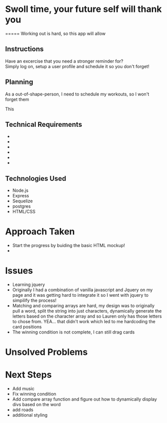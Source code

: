 # Swoll time, your future self will thank you
=====
Working out is hard, so this app will allow

## Instructions
Have an excercise that you need a stronger reminder for?  
Simply log on, setup a user profile and schedule it so you don't forget!

## Planning

As a out-of-shape-person, I need to schedule my workouts, so I won't forget them

This 

## Technical Requirements
* 
*
*
*
*
*

## Technologies Used
* Node.js
* Express
* Sequelize
* postgres
* HTML/CSS

# Approach Taken
* Start the progress by buiding the basic HTML mockup!
* 


# Issues
* Learning jquery
* Originally I had a combination of vanilla javascript and Jquery on my page and it was getting hard to integrate it so I went with jquery to simpilify the process!
* Matching and comparing arrays are hard, my design was to originally pull a word, split the string into just characters, dynamically generate the letters based on the character array and so Lauren only has those letters to chose from.  YEA... that didn't work which led to me hardcoding the card positions
* The winning condition is not complete, I can still drag cards

# Unsolved Problems


# Next Steps
* Add music
* Fix winning condition
* Add compare array function and figure out how to dynamically display divs based on the word
* add roads
* additional styling